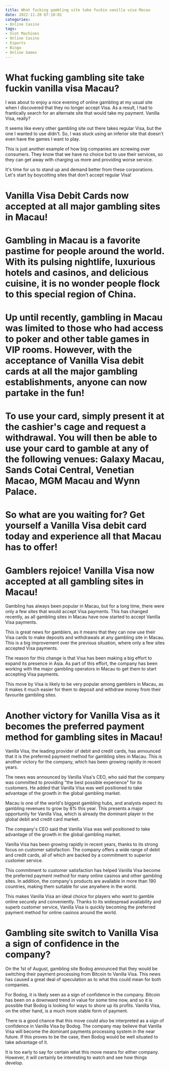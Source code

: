 ```yaml
---
title: What fucking gambling site take fuckin vanilla visa Macau
date: 2022-11-20 07:10:01
categories:
- Online Casino
tags:
- Slot Machines
- Online Casino
- Esports
- Bingo
- Online Games
---
```



#  What fucking gambling site take fuckin vanilla visa Macau?

I was about to enjoy a nice evening of online gambling at my usual site when I discovered that they no longer accept Visa. As a result, I had to frantically search for an alternate site that would take my payment. Vanilla Visa, really?

It seems like every other gambling site out there takes regular Visa, but the one I wanted to use didn't. So, I was stuck using an inferior site that doesn't even have the games I want to play.

This is just another example of how big companies are screwing over consumers. They know that we have no choice but to use their services, so they can get away with charging us more and providing worse service.

It's time for us to stand up and demand better from these corporations. Let's start by boycotting sites that don't accept regular Visa!

#  Vanilla Visa Debit Cards now accepted at all major gambling sites in Macau!

# Gambling in Macau is a favorite pastime for people around the world. With its pulsing nightlife, luxurious hotels and casinos, and delicious cuisine, it is no wonder people flock to this special region of China.

# Up until recently, gambling in Macau was limited to those who had access to poker and other table games in VIP rooms. However, with the acceptance of Vanilla Visa debit cards at all the major gambling establishments, anyone can now partake in the fun!

# To use your card, simply present it at the cashier's cage and request a withdrawal. You will then be able to use your card to gamble at any of the following venues: Galaxy Macau, Sands Cotai Central, Venetian Macao, MGM Macau and Wynn Palace.

# So what are you waiting for? Get yourself a Vanilla Visa debit card today and experience all that Macau has to offer!

#  Gamblers rejoice! Vanilla Visa now accepted at all gambling sites in Macau!

Gambling has always been popular in Macau, but for a long time, there were only a few sites that would accept Visa payments. This has changed recently, as all gambling sites in Macau have now started to accept Vanilla Visa payments.

This is great news for gamblers, as it means that they can now use their Visa cards to make deposits and withdrawals at any gambling site in Macau. This is a big improvement over the previous situation, where only a few sites accepted Visa payments.

The reason for this change is that Visa has been making a big effort to expand its presence in Asia. As part of this effort, the company has been working with the major gambling operators in Macau to get them to start accepting Visa payments.

This move by Visa is likely to be very popular among gamblers in Macau, as it makes it much easier for them to deposit and withdraw money from their favourite gambling sites.

#  Another victory for Vanilla Visa as it becomes the preferred payment method for gambling sites in Macau!

Vanilla Visa, the leading provider of debit and credit cards, has announced that it is the preferred payment method for gambling sites in Macau. This is another victory for the company, which has been growing rapidly in recent years.

The news was announced by Vanilla Visa's CEO, who said that the company was committed to providing "the best possible experience" for its customers. He added that Vanilla Visa was well positioned to take advantage of the growth in the global gambling market.

Macau is one of the world's biggest gambling hubs, and analysts expect its gambling revenues to grow by 8% this year. This presents a major opportunity for Vanilla Visa, which is already the dominant player in the global debit and credit card market.

The company's CEO said that Vanilla Visa was well positioned to take advantage of the growth in the global gambling market.

Vanilla Visa has been growing rapidly in recent years, thanks to its strong focus on customer satisfaction. The company offers a wide range of debit and credit cards, all of which are backed by a commitment to superior customer service.

This commitment to customer satisfaction has helped Vanilla Visa become the preferred payment method for many online casinos and other gambling sites. In addition, the company's products are available in more than 190 countries, making them suitable for use anywhere in the world.

This makes Vanilla Visa an ideal choice for players who want to gamble online securely and conveniently. Thanks to its widespread availability and superb customer service, Vanilla Visa is quickly becoming the preferred payment method for online casinos around the world.

#  Gambling site switch to Vanilla Visa a sign of confidence in the company?

On the 1st of August, gambling site Bodog announced that they would be switching their payment processing from Bitcoin to Vanilla Visa. This news has caused a great deal of speculation as to what this could mean for both companies.

For Bodog, it is likely seen as a sign of confidence in the company. Bitcoin has been on a downward trend in value for some time now, and so it is possible that Bodog is looking for ways to shore up its profits. Vanilla Visa, on the other hand, is a much more stable form of payment.

There is a good chance that this move could also be interpreted as a sign of confidence in Vanilla Visa by Bodog. The company may believe that Vanilla Visa will become the dominant payments processing system in the near future. If this proves to be the case, then Bodog would be well situated to take advantage of it.

It is too early to say for certain what this move means for either company. However, it will certainly be interesting to watch and see how things develop.